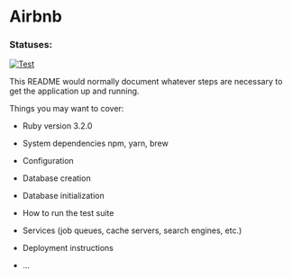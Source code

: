# Airbnb
### Statuses:

[![Test](https://github.com/mike-koala-bear/airbnb/actions/workflows/test.yml/badge.svg)](https://github.com/mike-koala-bear/airbnb/actions/workflows/test.yml)

This README would normally document whatever steps are necessary to get the
application up and running.

Things you may want to cover:

* Ruby version 3.2.0

* System dependencies npm, yarn, brew

* Configuration

* Database creation

* Database initialization

* How to run the test suite

* Services (job queues, cache servers, search engines, etc.)

* Deployment instructions

* ...
